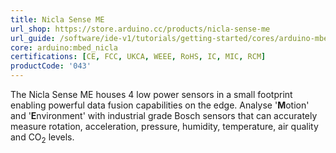 ```yaml
---
title: Nicla Sense ME
url_shop: https://store.arduino.cc/products/nicla-sense-me
url_guide: /software/ide-v1/tutorials/getting-started/cores/arduino-mbed_nicla
core: arduino:mbed_nicla
certifications: [CE, FCC, UKCA, WEEE, RoHS, IC, MIC, RCM]
productCode: '043'
---
```


The Nicla Sense ME houses 4 low power sensors in a small footprint enabling powerful data fusion capabilities on the edge. Analyse '**M**otion' and '**E**nvironment' with industrial grade Bosch sensors that can accurately measure rotation, acceleration, pressure, humidity, temperature, air quality and CO<sub>2</sub> levels.
